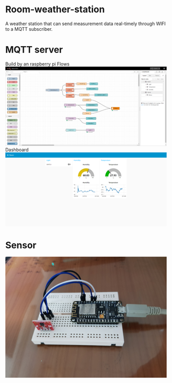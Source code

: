 # Room-weather-station
A weather station that can send measurement data real-timely through WIFI to a MQTT subscriber.
# MQTT server
Build by an raspberry pi
Flows
![image](https://github.com/Com1t/Room-weather-station/blob/master/DEMO/NodeRed.png)
Dashboard
![image](https://github.com/Com1t/Room-weather-station/blob/master/DEMO/NodeRed_dash.png)
# Sensor
![image](https://github.com/Com1t/Room-weather-station/blob/master/DEMO/nodeMCU%2Bsensor.jpg)
